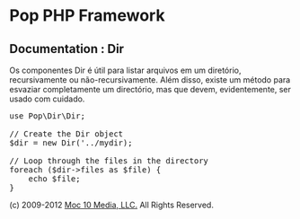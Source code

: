 Pop PHP Framework
=================

Documentation : Dir
-------------------

Os componentes Dir é útil para listar arquivos em um diretório, recursivamente ou não-recursivamente. Além disso, existe um método para esvaziar completamente um directório, mas que devem, evidentemente, ser usado com cuidado.


<pre>
use Pop\Dir\Dir;

// Create the Dir object
$dir = new Dir('../mydir);

// Loop through the files in the directory
foreach ($dir->files as $file) {
    echo $file;
}
</pre>

(c) 2009-2012 [Moc 10 Media, LLC.](http://www.moc10media.com) All Rights Reserved.

